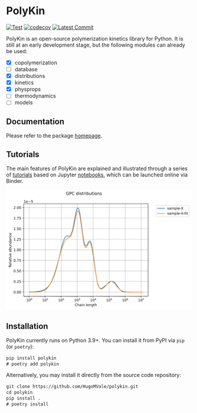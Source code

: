 # PolyKin

[![Test](https://github.com/HugoMVale/polykin/actions/workflows/test.yml/badge.svg)](https://github.com/HugoMVale/polykin/actions)
[![codecov](https://codecov.io/gh/HugoMVale/polykin/branch/main/graph/badge.svg?token=QfqQLX2rHx)](https://codecov.io/gh/HugoMVale/polykin)
[![Latest Commit](https://img.shields.io/github/last-commit/HugoMVale/polykin)](https://img.shields.io/github/last-commit/HugoMVale/polykin)

PolyKin is an open-source polymerization kinetics library for Python. It is still at an early
development stage, but the following modules can already be used:

- [x] copolymerization
- [ ] database
- [x] distributions
- [x] kinetics
- [x] physprops
- [ ] thermodynamics
- [ ] models

## Documentation

Please refer to the package [homepage](https://hugomvale.github.io/polykin/).

## Tutorials

The main features of PolyKin are explained and illustrated through a series of [tutorials](https://hugomvale.github.io/polykin/tutorials/distributions/) based on Jupyter [notebooks](https://github.com/HugoMVale/polykin/tree/main/docs/tutorials),
which can be launched online via Binder.

<p align="center">
  <a href="https://github.com/HugoMVale/polykin">
  <img src="https://raw.githubusercontent.com/HugoMVale/polykin/8e54e0b492b4dd782c2fe92b52f617dda71a29b3/docs/deconvolution.svg" width=600 alt="MWD of a polymer blend">
  </a>
</p>

## Installation

PolyKin currently runs on Python 3.9+. You can install it from PyPI via `pip` (or `poetry`):

```console
pip install polykin
# poetry add polykin
```

Alternatively, you may install it directly from the source code repository:

```console
git clone https://github.com/HugoMVale/polykin.git
cd polykin
pip install . 
# poetry install
```
